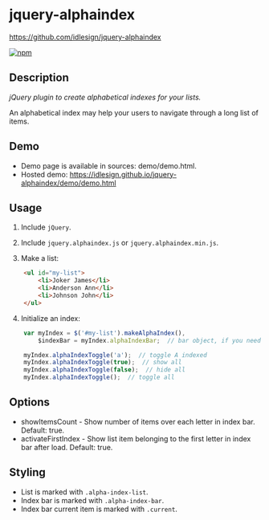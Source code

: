 jquery-alphaindex
=================
https://github.com/idlesign/jquery-alphaindex

[![npm](https://nodei.co/npm/jquery-alphaindex.png?downloads=true&stars=true)](https://nodei.co/npm/jquery-alphaindex/)


Description
-----------

*jQuery plugin to create alphabetical indexes for your lists.*

An alphabetical index may help your users to navigate through a long list of items.


Demo
----

* Demo page is available in sources: demo/demo.html.
* Hosted demo: https://idlesign.github.io/jquery-alphaindex/demo/demo.html


Usage
-----

1. Include ``jQuery``.

2. Include ``jquery.alphaindex.js`` or ``jquery.alphaindex.min.js``.

3. Make a list:

```html
    <ul id="my-list">
        <li>Joker James</li>
        <li>Anderson Ann</li>
        <li>Johnson John</li>
    </ul>
```

4. Initialize an index:

```javascript
    var myIndex = $('#my-list').makeAlphaIndex(),
        $indexBar = myIndex.alphaIndexBar;  // bar object, if you need it

    myIndex.alphaIndexToggle('a');  // toggle A indexed
    myIndex.alphaIndexToggle(true);  // show all
    myIndex.alphaIndexToggle(false);  // hide all
    myIndex.alphaIndexToggle();  // toggle all
```


Options
-------

* showItemsCount - Show number of items over each letter in index bar. Default: true.
* activateFirstIndex - Show list item belonging to the first letter in index bar after load. Default: true.


Styling
-------

* List is marked with ``.alpha-index-list``.
* Index bar is marked with ``.alpha-index-bar``.
* Index bar current item is marked with ``.current``.
